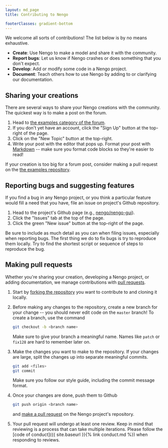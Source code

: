 ```yaml
---
layout: md_page
title: Contributing to Nengo

footerClasses: gradient-bottom
---
```


We welcome all sorts of contributions!
The list below is by no means exhaustive.

- **Create**: Use Nengo to make a model and share it with the community.
- **Report bugs**: Let us know if Nengo crashes or does something
  that you don't expect.
- **Develop**: Add or modify some code in a Nengo project.
- **Document**: Teach others how to use Nengo by adding to or
  clarifying our documentation.

## Sharing your creations

There are several ways to share your Nengo creations with the community.
The quickest way is to make a post on the forum.

1. Head to [the examples category of the forum](
   https://forum.nengo.ai/c/examples-tutorials).
2. If you don't yet have an account, click the "Sign Up" button at the
   top-right of the page.
3. Click on the "New Topic" button at the top-right.
4. Write your post with the editor that pops up. Format your post with
   [Markdown](http://commonmark.org/help/) -- make sure you format code
   blocks so they're easier to read!

If your creation is too big for a forum post,
consider making a pull request on the
[the examples repository](https://github.com/nengo/nengo-examples).

## Reporting bugs and suggesting features

If you find a bug in any Nengo project, or you think a particular
feature would fill a need that you have, file an issue on project's
Github repository.

1.  Head to the project's Github page (e.g.,
    [nengo/nengo-gui](https://github.com/nengo/nengo-gui)).
2.  Click the "Issues" tab at the top of the page.
3.  Click the green "New issue" button at the top-right of the page.

Be sure to include as much detail as you can when filing issues,
especially when reporting bugs. The first thing we do to fix bugs is try
to reproduce them locally. Try to find the shortest script or sequence
of steps to reproduce the bug.

## Making pull requests

Whether you're sharing your creation, developing a Nengo project, or
adding documentation, we manage contributions with [pull
requests](https://help.github.com/articles/about-pull-requests/).

1.  Start by [forking the repository](
    https://help.github.com/articles/fork-a-repo/) you want to contribute to
    and cloning it locally.

2.  Before making any changes to the repository, create a new branch for
    your change -- you should never edit code on the `master` branch!
    To create a branch, use the command

    ```bash
    git checkout -b <branch name>
    ```

    Make sure to give your branch a meaningful name. Names like `patch`
    or `fix128` are hard to remember later on.

3.  Make the changes you want to make to the repository. If your changes
    are large, split the changes up into separate meaningful commits.

    ```bash
    git add <files>
    git commit
    ```

    Make sure you follow our style guide,
    including the commit message format.

    <!-- TODO: link to style guide once it's up on Nengo Bones docs -->

4.  Once your changes are done, push them to Github

    ```bash
    git push origin <branch name>
    ```

    and [make a pull request](
    https://help.github.com/articles/creating-a-pull-request/)
    on the Nengo project's repository.

5.  Your pull request will undergo at least one review. Keep in mind
    that reviewing is a process that can take multiple iterations. Please
    follow the [code of conduct]({{ site.baseurl }}{% link conduct.md %})
    when responding to reviews.

